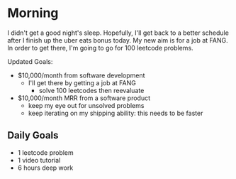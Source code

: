 # Morning
I didn't get a good night's sleep. Hopefully, I'll get back to a better schedule after I finish up the uber eats bonus today. My new aim is for a job at FANG. In order to get there, I'm going to go for 100 leetcode problems. 

Updated Goals:
- $10,000/month from software development
  - I'll get there by getting a job at FANG
    - solve 100 leetcodes then reevaluate 
- $10,000/month MRR from a software product
  - keep my eye out for unsolved problems
  - keep iterating on my shipping ability: this needs to be faster 

## Daily Goals
- 1 leetcode problem 
- 1 video tutorial 
- 6 hours deep work
